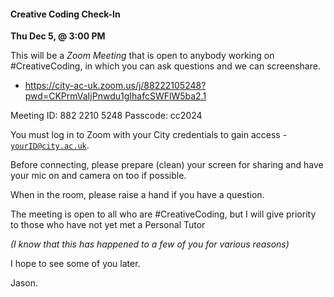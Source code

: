 #### Creative Coding Check-In

**Thu Dec 5, @ 3:00 PM**

This will be a _Zoom Meeting_ that is open to anybody working on #CreativeCoding, in which you can ask questions and we can screenshare.

 * https://city-ac-uk.zoom.us/j/88222105248?pwd=CKPrmVaIjPnwdu1gIhafcSWFlW5ba2.1

Meeting ID: 882 2210 5248
Passcode: cc2024

You must log in to Zoom with your City credentials to gain access - <code>yourID@city.ac.uk</code>.

Before connecting, please prepare (clean) your screen for sharing and have your mic on and camera on too if possible.

When in the room, please raise a hand if you have a question.

The meeting is open to all who are \#CreativeCoding, but I will give priority to those who have not yet met a Personal Tutor 

_(I know that this has happened to a few of you for various reasons)_

I hope to see some of you later.

Jason.
